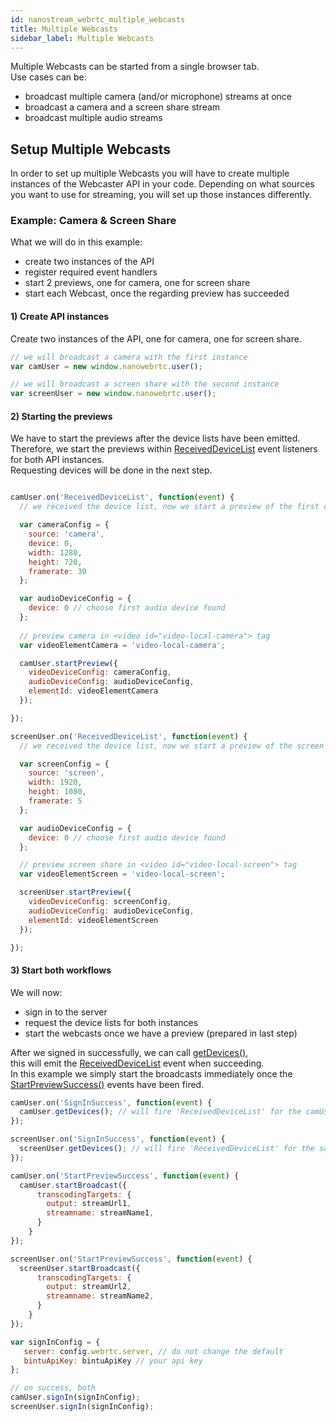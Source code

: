 ```yaml
---
id: nanostream_webrtc_multiple_webcasts
title: Multiple Webcasts
sidebar_label: Multiple Webcasts
---
```


Multiple Webcasts can be started from a single browser tab.<br>
Use cases can be:
- broadcast multiple camera (and/or microphone) streams at once
- broadcast a camera and a screen share stream
- broadcast multiple audio streams

## Setup Multiple Webcasts

In order to set up multiple Webcasts you will have to create multiple instances of
the Webcaster API in your code. Depending on what sources you want to use for streaming,
you will set up those instances differently.

### Example: Camera & Screen Share

What we will do in this example:
- create two instances of the API
- register required event handlers
- start 2 previews, one for camera, one for screen share
- start each Webcast, once the regarding preview has succeeded

#### 1) Create API instances

Create two instances of the API, one for camera, one for screen share.

```js
// we will broadcast a camera with the first instance
var camUser = new window.nanowebrtc.user();

// we will broadcast a screen share with the second instance
var screenUser = new window.nanowebrtc.user();
```

#### 2) Starting the previews

We have to start the previews after the device lists have been emitted.<br>
Therefore, we start the previews within [ReceivedDeviceList](./nanostream_webrtc_api/#RtcUser+event_ReceivedDeviceList) event listeners for both API instances.<br>
Requesting devices will be done in the next step.

```js

camUser.on('ReceivedDeviceList', function(event) {
  // we received the device list, now we start a preview of the first camera in the list

  var cameraConfig = {
    source: 'camera',  
    device: 0,
    width: 1280,
    height: 720,
    framerate: 30
  };

  var audioDeviceConfig = {
    device: 0 // choose first audio device found
  };
  
  // preview camera in <video id="video-local-camera"> tag
  var videoElementCamera = 'video-local-camera';

  camUser.startPreview({
    videoDeviceConfig: cameraConfig,
    audioDeviceConfig: audioDeviceConfig,
    elementId: videoElementCamera
  });

});

screenUser.on('ReceivedDeviceList', function(event) {
  // we received the device list, now we start a preview of the screen

  var screenConfig = {
    source: 'screen',   
    width: 1920,
    height: 1080,
    framerate: 5
  };

  var audioDeviceConfig = {
    device: 0 // choose first audio device found
  };

  // preview screen share in <video id="video-local-screen"> tag
  var videoElementScreen = 'video-local-screen';

  screenUser.startPreview({
    videoDeviceConfig: screenConfig,
    audioDeviceConfig: audioDeviceConfig,
    elementId: videoElementScreen
  });

});

```
#### 3) Start both workflows

We will now:
- sign in to the server
- request the device lists for both instances
- start the webcasts once we have a preview (prepared in last step)

After we signed in successfully, we can call [getDevices()](./nanostream_webrtc_api#getdevices),<br>
this will emit the [ReceivedDeviceList](./nanostream_webrtc_api/#RtcUser+event_ReceivedDeviceList) event when succeeding.<br>
In this example we simply start the broadcasts immediately once the [StartPreviewSuccess()](./nanostream_webrtc_api/#RtcUser+event_StartPreviewSuccess) events have been fired.

```js
camUser.on('SignInSuccess', function(event) {
  camUser.getDevices(); // will fire 'ReceivedDeviceList' for the camUser
});

screenUser.on('SignInSuccess', function(event) {
  screenUser.getDevices(); // will fire 'ReceivedDeviceList' for the screenUser
});

camUser.on('StartPreviewSuccess', function(event) {
  camUser.startBroadcast({
      transcodingTargets: {
        output: streamUrl1,
        streamname: streamName1,
      }
    }
});

screenUser.on('StartPreviewSuccess', function(event) {
  screenUser.startBroadcast({
      transcodingTargets: {
        output: streamUrl2,
        streamname: streamName2,
      }
    }
});

var signInConfig = {
   server: config.webrtc.server, // do not change the default
   bintuApiKey: bintuApiKey // your api key
};

// on success, both
camUser.signIn(signInConfig);
screenUser.signIn(signInConfig);
```